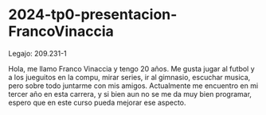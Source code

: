 # 2024-tp0-presentacion-FrancoVinaccia

Legajo: 209.231-1

Hola, me llamo Franco Vinaccia y tengo 20 años. Me gusta jugar al futbol y a los jueguitos en la compu, mirar series, ir al gimnasio, escuchar musica, pero sobre todo juntarme con mis amigos.
Actualmente me encuentro en mi tercer año en esta carrera, y si bien aun no se me da muy bien programar, espero que en este curso pueda mejorar ese aspecto. 
